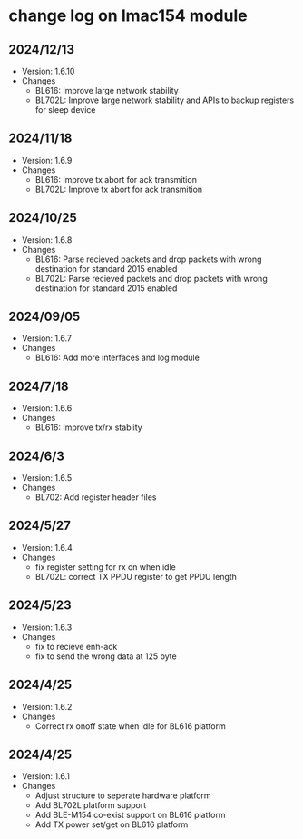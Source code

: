 # change log on lmac154 module

## 2024/12/13
- Version: 1.6.10
- Changes
  - BL616: Improve large network stability
  - BL702L: Improve large network stability and APIs to backup registers for sleep device

## 2024/11/18
- Version: 1.6.9
- Changes
  - BL616: Improve tx abort for ack transmition
  - BL702L: Improve tx abort for ack transmition

## 2024/10/25
- Version: 1.6.8
- Changes
  - BL616: Parse recieved packets and drop packets with wrong destination for standard 2015 enabled
  - BL702L: Parse recieved packets and drop packets with wrong destination for standard 2015 enabled

## 2024/09/05
- Version: 1.6.7
- Changes
  - BL616: Add more interfaces and log module

## 2024/7/18
- Version: 1.6.6
- Changes
  - BL616: Improve tx/rx stablity 

## 2024/6/3
- Version: 1.6.5
- Changes
  - BL702: Add register header files

## 2024/5/27
- Version: 1.6.4
- Changes
  - fix register setting for rx on when idle
  - BL702L: correct TX PPDU register to get PPDU length

## 2024/5/23
- Version: 1.6.3
- Changes
  - fix to recieve enh-ack
  - fix to send the wrong data at 125 byte

## 2024/4/25
- Version: 1.6.2
- Changes
  - Correct rx onoff state when idle for BL616 platform

## 2024/4/25
- Version: 1.6.1
- Changes
  - Adjust structure to seperate hardware platform
  - Add BL702L platform support
  - Add BLE-M154 co-exist support on BL616 platform
  - Add TX power set/get on BL616 platform



